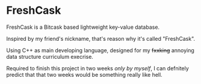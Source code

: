 FreshCask
=========

FreshCask is a Bitcask based lightweight key-value database. 

Inspired by my friend's nickname, that's reason why it's called "FreshCask".

Using C++ as main developing language, designed for my ~~fxxking~~ annoying data structure curriculum execrise.

Required to finish this project in two weeks *only by myself*, I can defnitely predict that that two weeks would be something really like hell.
